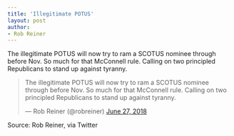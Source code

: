 ```yaml
---
title: 'Illegitimate POTUS'
layout: post
author:
- Rob Reiner
---
```


The illegitimate POTUS will now try to ram a SCOTUS nominee through before Nov. So much for that McConnell rule. Calling on two principled Republicans to stand up against tyranny.

<blockquote class="twitter-tweet"><p lang="en" dir="ltr">The illegitimate POTUS will now try to ram a SCOTUS nominee through before Nov. So much for that McConnell rule. Calling on two principled Republicans to stand up against tyranny.</p>&mdash; Rob Reiner (@robreiner) <a href="https://twitter.com/robreiner/status/1012046495485431808?ref_src=twsrc%5Etfw">June 27, 2018</a></blockquote> <script async src="https://platform.twitter.com/widgets.js" charset="utf-8"></script>

Source: Rob Reiner, via Twitter
